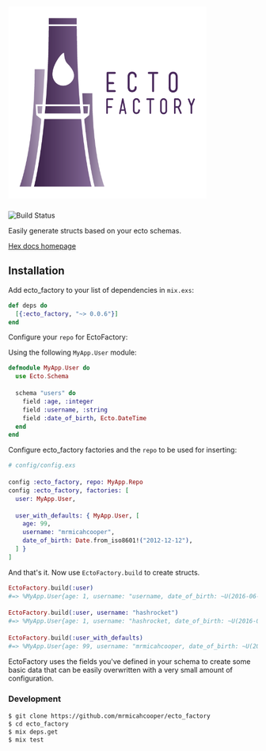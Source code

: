 <h1>
<img width="400" src="/logos/ectofactory_logo_text.png"/>
</h1>
<img src="https://travis-ci.org/mrmicahcooper/ecto_factory.svg?branch=master" alt="Build Status">


Easily generate structs based on your ecto schemas.

[Hex docs homepage](https://hexdocs.pm/ecto_factory/api-reference.html)

## Installation

Add ecto_factory to your list of dependencies in `mix.exs`:

```elixir
def deps do
  [{:ecto_factory, "~> 0.0.6"}]
end
```

Configure your `repo` for EctoFactory:

Using the following `MyApp.User` module:

```elixir
defmodule MyApp.User do
  use Ecto.Schema

  schema "users" do
    field :age, :integer
    field :username, :string
    field :date_of_birth, Ecto.DateTime
  end
end

```

Configure ecto_factory factories and the `repo` to be used for inserting:

```elixir
# config/config.exs

config :ecto_factory, repo: MyApp.Repo
config :ecto_factory, factories: [
  user: MyApp.User,

  user_with_defaults: { MyApp.User, [
    age: 99,
    username: "mrmicahcooper",
    date_of_birth: Date.from_iso8601!("2012-12-12"),
  ] }
]
```

And that's it. Now use `EctoFactory.build` to create structs.

```elixir
EctoFactory.build(:user) 
#=> %MyApp.User{age: 1, username: "username, date_of_birth: ~U(2016-06-14T17:03:22Z)

EctoFactory.build(:user, username: "hashrocket")
#=> %MyApp.User{age: 1, username: "hashrocket, date_of_birth: ~U(2016-06-14T17:03:22Z) }

EctoFactory.build(:user_with_defaults)
#=> %MyApp.User{age: 99, username: "mrmicahcooper, date_of_birth: ~U(2012-12-12T00:00:00Z>}

```

EctoFactory uses the fields you've defined in your schema to create some basic data that can be easily overwritten with a very small amount of configuration.

### Development

```
$ git clone https://github.com/mrmicahcooper/ecto_factory
$ cd ecto_factory
$ mix deps.get
$ mix test
```
